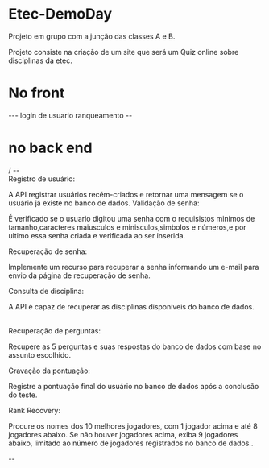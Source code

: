 # Etec-DemoDay
Projeto em grupo com a junção das classes A e B.

Projeto consiste na criação de um site que será um Quiz online sobre disciplinas da etec.

<h1>No front </h1>
---
login de usuario 
ranqueamento
--

<h1> no back end </h1>/
--
<br>
 Registro de usuário:
   <p></p>A API registrar usuários recém-criados e retornar uma mensagem se o usuário já existe no banco de dados.
 Validação de senha:
  <p>É verificado se o usuario digitou uma senha com o requisistos minimos de tamanho,caracteres maiusculos e minisculos,simbolos e números,e por
  ultimo essa senha criada e verificada ao ser inserida. </p>
 Recuperação de senha:
   <p>Implemente um recurso para recuperar a senha informando um e-mail para envio da página de recuperação de senha.</p>
Consulta de disciplina: 
 <p>A API é capaz de recuperar as disciplinas disponíveis do banco de dados.</p>
<br>Recuperação de perguntas:
   <p>Recupere as 5 perguntas e suas respostas do banco de dados com base no assunto escolhido.</p>
Gravação da pontuação:
 <p> Registre a pontuação final do usuário no banco de dados após a conclusão do teste.</p>
Rank Recovery:
  <p>Procure os nomes dos 10 melhores jogadores, com 1 jogador acima e até 8 jogadores abaixo. 
  Se não houver jogadores acima, exiba 9 jogadores abaixo, limitado ao número de jogadores registrados no banco de dados..</p>
--
